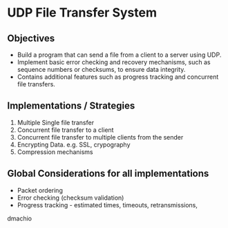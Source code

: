 # UDP File Transfer System

## Objectives

- Build a program that can send a file from a client to a server using UDP.
- Implement basic error checking and recovery mechanisms, such as sequence numbers or checksums, to
  ensure data integrity.
- Contains additional features such as progress tracking and concurrent file transfers.

## Implementations / Strategies
1. Multiple Single file transfer
2. Concurrent file transfer to a client
3. Concurrent file transfer to multiple clients from the sender
4. Encrypting Data. e.g. SSL, crypography
5. Compression mechanisms

## Global Considerations for all implementations
- Packet ordering
- Error checking (checksum validation)
- Progress tracking - estimated times, timeouts, retransmissions,





dmachio


